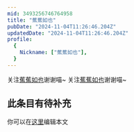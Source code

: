 ```yaml
---
mid: 3493256746764958
title: "蕉蕉如也"
pubDate: "2024-11-04T11:26:46.204Z"
updatedDate: "2024-11-04T11:26:46.204Z"
profile:
  {
    Nickname: ["蕉蕉如也"],
  }
---
```


关注[蕉蕉如也](https://space.bilibili.com/3493256746764958)谢谢喵~ 关注[蕉蕉如也](https://space.bilibili.com/3493256746764958)谢谢喵~

## 此条目有待补充
你可以在[这里](https://github.com/Yuhanawa/VTuber.ICU/edit/master/src/content/v/蕉蕉如也/index.md)编辑本文
